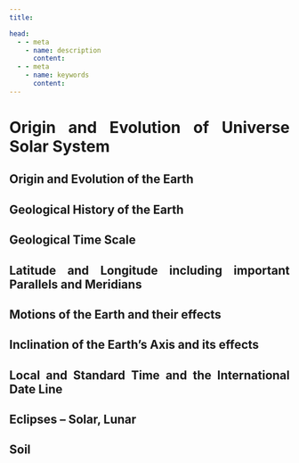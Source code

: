 ```yaml
---
title:

head:
  - - meta
    - name: description
      content:
  - - meta
    - name: keywords
      content:
---
```


<div style="text-align: justify">
<div class="  font-serif    text-base  font-normal tracking-wide">

# Origin and Evolution of Universe Solar System

## Origin and Evolution of the Earth

## Geological History of the Earth

## Geological Time Scale

## Latitude and Longitude including important Parallels and Meridians

## Motions of the Earth and their effects

## Inclination of the Earth’s Axis and its effects

## Local and Standard Time and the International Date Line

## Eclipses – Solar, Lunar

## Soil

</div>
</div>
